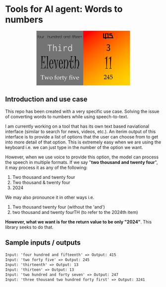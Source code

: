 # Tools for AI agent: Words to numbers
<p align= 'center'>
  <img src = "images/cover.png" width=60%>
</p>

## Introduction and use case
This repo has been created with a very specific use case. Solving the issue of converting words to numbers while using speech-to-text.

I am currently working on a tool that has its own text based naviational interface (similar to search for news, videos, etc.). An iterim output of this interface is to provide a list of options that the user can choose from to get into more detail of that option. 
This is extremely easy when we are using the keyboard i.e. we can just type in the number of the option we want. 

However, when we use voice to provide this option, the model can process the speech in multiple formats. If we say "**two thousand and twenty four**", it may process it as any of the following:
1. Two thousand and twenty four
2. Two thousand & twenty four
3. 2024

We may also pronounce it in other ways i.e.
1. Two thousand twenty four (without the 'and')
2. two thousand and twenty fourTH (to refer to the 2024th item)

**However, what we want is for the return value to be only  "2024"**. This library seeks to do that.

## Sample inputs / outputs
```
Input: 'four hundred and fifteenth' => Output: 415
Input: 'two forty five' => Output: 245
Input: 'thirteenth' => Output: 13
Input: 'thirteen' => Output: 13
Input: 'two hundred and forty seven' => Output: 247
Input: 'three thousand two hundred forty first' => Output: 3241
```
